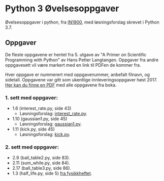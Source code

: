 # Python 3 Øvelsesoppgaver
Øvelsesoppgaver i python, fra [IN1900](https://www.uio.no/studier/emner/matnat/ifi/IN1900/h17/ressurser/undervisningsplan.html), med løsningsforslag skrevet i Python 3.7.

## Oppgaver
De fleste oppgavene er hentet fra 5. utgave av "A Primer on Scientific Programming with Python" av Hans Petter Langtangen. Oppgaver fra andre oppgavesett vil være markert med en link til PDFen de kommer fra.

Hver oppgave er nummerert med oppgavenummer, anbefalt filnavn, og sidetall. Oppgavene var gitt som ukentlige innleveringsoppgaver høst 2017. [Her kan du finne en PDF](docs/OppgavePDFer/in1900_exercises_2017.pdf) med alle oppgavene fra boka.

### 1. sett med oppgaver:
- 1.6 (interest_rate.py, side 43)
  - Løsningsforslag: [interest_rate.py](docs/kode_løsningsforslag/sett_1/interest_rate.py).
- 1.10 (gaussian1.py, side 45)
  - Løsningsforslag: [gaussian1.py](docs/kode_løsningsforslag/sett_1/gaussian1.py).
- 1.11 (kick.py, side 45)
  - Løsningsforslag: [kick.py](docs/kode_løsningsforslag/sett_1/kick.py).

### 2. sett med oppgaver:
- 2.9 (ball_table2.py, side 83).
- 2.11 (sum_while.py, side 84).
- 2.17 (ball_table3.py, side 86).
- 1.3 (half_life.py, side 5) [fra fysikkheftet](docs/OppgavePDFer/fysikk_oppgaver.pdf).
